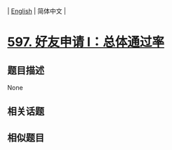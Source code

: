 
| [English](README_EN.md) | 简体中文 |

# [597. 好友申请 I：总体通过率](https://leetcode-cn.com/problems/friend-requests-i-overall-acceptance-rate/)

## 题目描述

None

## 相关话题



## 相似题目


